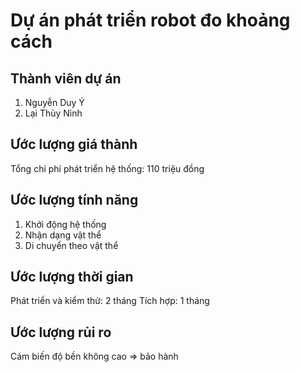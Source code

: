 # Dự án phát triển robot đo khoảng cách

## Thành viên dự án
1. Nguyễn Duy Ý 
2. Lại Thùy Ninh

## Ước lượng giá thành
Tổng chi phí phát triển hệ thống: 110 triệu đồng

## Ước lượng tính năng
1. Khởi động hệ thống
2. Nhận dạng vật thể
3. Di chuyển theo vật thể

## Ước lượng thời gian
Phát triển và kiểm thử: 2 tháng
Tích hợp: 1 tháng

## Ước lượng rủi ro
Cảm biến độ bền không cao => bảo hành
